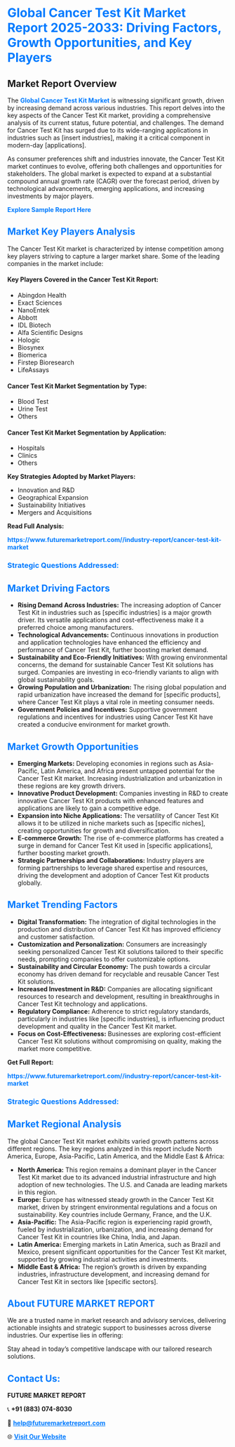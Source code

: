 <h1 style="color: #007BFF;">Global Cancer Test Kit Market Report 2025-2033: Driving Factors, Growth Opportunities, and Key Players</h1>

<section id="overview">
<h2>Market Report Overview</h2>
<p>The <a href="https://www.futuremarketreport.com//industry-report/cancer-test-kit-market" style="color: #007BFF; text-decoration: none;"><strong>Global Cancer Test Kit Market</strong></a> is witnessing significant growth, driven by increasing demand across various industries. This report delves into the key aspects of the Cancer Test Kit market, providing a comprehensive analysis of its current status, future potential, and challenges. The demand for Cancer Test Kit has surged due to its wide-ranging applications in industries such as [insert industries], making it a critical component in modern-day [applications].</p>
<p>As consumer preferences shift and industries innovate, the Cancer Test Kit market continues to evolve, offering both challenges and opportunities for stakeholders. The global market is expected to expand at a substantial compound annual growth rate (CAGR) over the forecast period, driven by technological advancements, emerging applications, and increasing investments by major players.</p>
</section>

<section id="overview">
<p><a href="https://www.futuremarketreport.com//request-sample/reportId=64471" style="color: #007BFF; text-decoration: none;"><strong>Explore Sample Report Here</strong></a></p>
</section>

<section id="key-players">
<h2 style="color: #007BFF;">Market Key Players Analysis</h2>
<p>The Cancer Test Kit market is characterized by intense competition among key players striving to capture a larger market share. Some of the leading companies in the market include:</p>
<h4>Key Players Covered in the Cancer Test Kit Report:</h4>
<ul><li>Abingdon Health</li><li>Exact Sciences</li><li>NanoEntek</li><li>Abbott</li><li>IDL Biotech</li><li>Alfa Scientific Designs</li><li>Hologic</li><li>Biosynex</li><li>Biomerica</li><li>Firstep Bioresearch</li><li>LifeAssays</li></ul>
<h4>Cancer Test Kit Market Segmentation by Type:</h4>
<ul><li>Blood Test</li><li>Urine Test</li><li>Others</li></ul>

<h4>Cancer Test Kit Market Segmentation by Application:</h4>
<ul><li>Hospitals</li><li>Clinics</li><li>Others</li></ul>
<p><strong>Key Strategies Adopted by Market Players:</strong></p>
<ul>
<li>Innovation and R&D</li>
<li>Geographical Expansion</li>
<li>Sustainability Initiatives</li>
<li>Mergers and Acquisitions</li>
</ul>
</section>

<section>
<p><strong>Read Full Analysis: </strong></p><a href="https://www.futuremarketreport.com//industry-report/cancer-test-kit-market" style="color: #007BFF; text-decoration: none;"><strong>https://www.futuremarketreport.com//industry-report/cancer-test-kit-market</strong></a>
<h3 style="color: #007BFF;">Strategic Questions Addressed:</h3>
</section>

<section id="driving-factors">
<h2 style="color: #007BFF;">Market Driving Factors</h2>
<ul>
<li><strong>Rising Demand Across Industries:</strong> The increasing adoption of Cancer Test Kit in industries such as [specific industries] is a major growth driver. Its versatile applications and cost-effectiveness make it a preferred choice among manufacturers.</li>
<li><strong>Technological Advancements:</strong> Continuous innovations in production and application technologies have enhanced the efficiency and performance of Cancer Test Kit, further boosting market demand.</li>
<li><strong>Sustainability and Eco-Friendly Initiatives:</strong> With growing environmental concerns, the demand for sustainable Cancer Test Kit solutions has surged. Companies are investing in eco-friendly variants to align with global sustainability goals.</li>
<li><strong>Growing Population and Urbanization:</strong> The rising global population and rapid urbanization have increased the demand for [specific products], where Cancer Test Kit plays a vital role in meeting consumer needs.</li>
<li><strong>Government Policies and Incentives:</strong> Supportive government regulations and incentives for industries using Cancer Test Kit have created a conducive environment for market growth.</li>
</ul>
</section>

<section id="growth-opportunities">
<h2 style="color: #007BFF;">Market Growth Opportunities</h2>
<ul>
<li><strong>Emerging Markets:</strong> Developing economies in regions such as Asia-Pacific, Latin America, and Africa present untapped potential for the Cancer Test Kit market. Increasing industrialization and urbanization in these regions are key growth drivers.</li>
<li><strong>Innovative Product Development:</strong> Companies investing in R&D to create innovative Cancer Test Kit products with enhanced features and applications are likely to gain a competitive edge.</li>
<li><strong>Expansion into Niche Applications:</strong> The versatility of Cancer Test Kit allows it to be utilized in niche markets such as [specific niches], creating opportunities for growth and diversification.</li>
<li><strong>E-commerce Growth:</strong> The rise of e-commerce platforms has created a surge in demand for Cancer Test Kit used in [specific applications], further boosting market growth.</li>
<li><strong>Strategic Partnerships and Collaborations:</strong> Industry players are forming partnerships to leverage shared expertise and resources, driving the development and adoption of Cancer Test Kit products globally.</li>
</ul>
</section>

<section id="trending-factors">
<h2 style="color: #007BFF;">Market Trending Factors</h2>
<ul>
<li><strong>Digital Transformation:</strong> The integration of digital technologies in the production and distribution of Cancer Test Kit has improved efficiency and customer satisfaction.</li>
<li><strong>Customization and Personalization:</strong> Consumers are increasingly seeking personalized Cancer Test Kit solutions tailored to their specific needs, prompting companies to offer customizable options.</li>
<li><strong>Sustainability and Circular Economy:</strong> The push towards a circular economy has driven demand for recyclable and reusable Cancer Test Kit solutions.</li>
<li><strong>Increased Investment in R&D:</strong> Companies are allocating significant resources to research and development, resulting in breakthroughs in Cancer Test Kit technology and applications.</li>
<li><strong>Regulatory Compliance:</strong> Adherence to strict regulatory standards, particularly in industries like [specific industries], is influencing product development and quality in the Cancer Test Kit market.</li>
<li><strong>Focus on Cost-Effectiveness:</strong> Businesses are exploring cost-efficient Cancer Test Kit solutions without compromising on quality, making the market more competitive.</li>
</ul>
</section>

<section>
<p><strong>Get Full Report: </strong></p><a href="https://www.futuremarketreport.com//industry-report/cancer-test-kit-market" style="color: #007BFF; text-decoration: none;"><strong>https://www.futuremarketreport.com//industry-report/cancer-test-kit-market</strong></a>
<h3 style="color: #007BFF;">Strategic Questions Addressed:</h3>
</section>


<section id="regional-analysis">
<h2 style="color: #007BFF;">Market Regional Analysis</h2>
<p>The global Cancer Test Kit market exhibits varied growth patterns across different regions. The key regions analyzed in this report include North America, Europe, Asia-Pacific, Latin America, and the Middle East & Africa:</p>
<ul>
<li><strong>North America:</strong> This region remains a dominant player in the Cancer Test Kit market due to its advanced industrial infrastructure and high adoption of new technologies. The U.S. and Canada are leading markets in this region.</li>
<li><strong>Europe:</strong> Europe has witnessed steady growth in the Cancer Test Kit market, driven by stringent environmental regulations and a focus on sustainability. Key countries include Germany, France, and the U.K.</li>
<li><strong>Asia-Pacific:</strong> The Asia-Pacific region is experiencing rapid growth, fueled by industrialization, urbanization, and increasing demand for Cancer Test Kit in countries like China, India, and Japan.</li>
<li><strong>Latin America:</strong> Emerging markets in Latin America, such as Brazil and Mexico, present significant opportunities for the Cancer Test Kit market, supported by growing industrial activities and investments.</li>
<li><strong>Middle East & Africa:</strong> The region’s growth is driven by expanding industries, infrastructure development, and increasing demand for Cancer Test Kit in sectors like [specific sectors].</li>
</ul>
</section>

<footer>
<h2 style="color: #007BFF;">About FUTURE MARKET REPORT</h2>
<p>We are a trusted name in market research and advisory services, delivering actionable insights and strategic support to businesses across diverse industries. Our expertise lies in offering:</p>

<p>Stay ahead in today’s competitive landscape with our tailored research solutions.</p>

<h2 style="color: #007BFF;">Contact Us:</h2>
<p><strong>FUTURE MARKET REPORT</strong></p>
<p>📞 <strong>+91 (883) 074-8030</strong></p>
<p>📧 <strong><a href="mailto:help@futuremarketreport.com" style="color: #007BFF;">help@futuremarketreport.com</a></strong></p>
<p>🌐 <strong><a href="https://www.futuremarketreport.com/" style="color: #007BFF;">Visit Our Website</a></strong></p>
</footer>